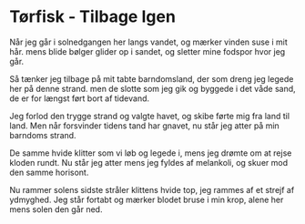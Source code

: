 # Tørfisk - Tilbage Igen


Når jeg går i solnedgangen her langs vandet,
og mærker vinden suse i mit hår.
mens blide bølger glider op i sandet,
og sletter mine fodspor hvor jeg går.

Så tænker jeg tilbage på mit tabte barndomsland,
der som dreng jeg legede her på denne strand.
men de slotte som jeg gik og byggede i det våde sand,
de er for længst ført bort af tidevand.

Jeg forlod den trygge strand og valgte havet,
og skibe førte mig fra land til land.
Men når forsvinder tidens tand har gnavet,
nu står jeg atter på min barndoms strand.

De samme hvide klitter som vi løb og legede i,
mens jeg drømte om at rejse kloden rundt.
Nu står jeg atter mens jeg fyldes af melankoli,
og skuer mod den samme horisont.

Nu rammer solens sidste stråler klittens hvide top,
jeg rammes af et strejf af ydmyghed.
Jeg står fortabt og mærker blodet bruse i min krop,
alene her mens solen den går ned.
